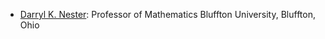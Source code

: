 
* [Darryl K. Nester](http://www.bluffton.edu/homepages/facstaff/nesterd/): Professor of Mathematics
Bluffton University, Bluffton, Ohio
